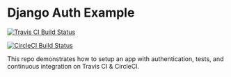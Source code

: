 # Django Auth Example

[![Travis CI Build Status](https://travis-ci.org/kaeawc/django-auth-example.svg?branch=master)](https://travis-ci.org/kaeawc/django-auth-example)

[![CircleCI Build Status](https://circleci.com/gh/kaeawc/django-auth-example)](https://circleci.com/gh/:kaeawc/:django-auth-example.svg?style=shield&circle-token=:circle-token)

This repo demonstrates how to setup an app with authentication, tests, and continuous integration on Travis CI & CircleCI.

